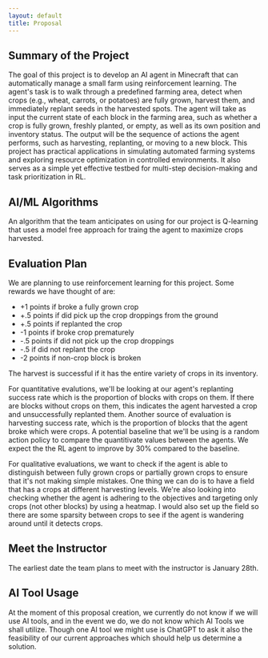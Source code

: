 ```yaml
---
layout: default
title: Proposal
---
```


## Summary of the Project
The goal of this project is to develop an AI agent in Minecraft that can automatically manage a small farm using reinforcement learning. The agent's task is to walk through a predefined farming area, detect when crops (e.g., wheat, carrots, or potatoes) are fully grown, harvest them, and immediately replant seeds in the harvested spots. The agent will take as input the current state of each block in the farming area, such as whether a crop is fully grown, freshly planted, or empty, as well as its own position and inventory status. The output will be the sequence of actions the agent performs, such as harvesting, replanting, or moving to a new block. This project has practical applications in simulating automated farming systems and exploring resource optimization in controlled environments. It also serves as a simple yet effective testbed for multi-step decision-making and task prioritization in RL.

## AI/ML Algorithms
An algorithm that the team anticipates on using for our project is Q-learning that uses a model free approach for traing the agent to maximize crops harvested.

## Evaluation Plan
We are planning to use reinforcement learning for this project. Some rewards we have thought of are:
- +1 points if broke a fully grown crop
- +.5 points if did pick up the crop droppings from the ground
- +.5 points if replanted the crop
- -1 points if broke crop prematurely
- -.5 points if did not pick up the crop droppings
- -.5 if did not replant the crop
- -2 points if non-crop block is broken

The harvest is successful if it has the entire variety of crops in its inventory.

For quantitative evalutions, we'll be looking at our agent's replanting success rate which is the proportion of blocks with crops on them. If there are blocks without crops on them, this indicates the agent harvested a crop and unsuccessfully replanted them. Another source of evaluation is harvesting success rate, which is the proportion of blocks that the agent broke which were crops. A potential baseline that we'll be using is a random action policy to compare the quantitivate values between the agents. We expect the the RL agent to improve by 30% compared to the baseline. 

For qualitative evaluations, we want to check if the agent is able to distinguish between fully grown crops or partially grown crops to ensure that it's not making simple mistakes. One thing we can do is to have a field that has a crops at different harvesting levels. We're also looking into checking whether the agent is adhering to the objectives and targeting only crops (not other blocks) by using a heatmap. I would also set up the field so there are some sparsity between crops to see if the agent is wandering around until it detects crops.

## Meet the Instructor
The earliest date the team plans to meet with the instructor is January 28th.

## AI Tool Usage
At the moment of this proposal creation, we currently do not know if we will use AI tools, and in the event we do, we do not know which AI Tools we shall utilize. Though one AI tool we might use is ChatGPT to ask it also the feasibility of our current approaches which should help us determine a solution.
